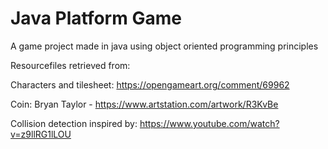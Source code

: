 # Java Platform Game
A game project made in java using object oriented programming principles

Resourcefiles retrieved from:

Characters and tilesheet: https://opengameart.org/comment/69962

Coin: Bryan Taylor - https://www.artstation.com/artwork/R3KvBe


Collision detection inspired by: https://www.youtube.com/watch?v=z9llRG1lLOU
